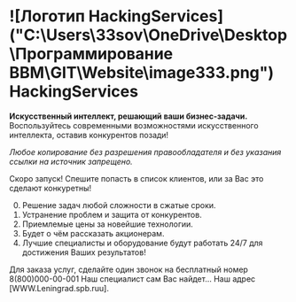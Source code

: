 # ![Логотип HackingServices]("C:\Users\33sov\OneDrive\Desktop\Программирование ВВМ\GIT\Website\image333.png") HackingServices

**Искусственный интеллект, решающий ваши бизнес-задачи.** Воспользуйтесь современными возможностями искусственного интеллекта, оставив конкурентов позади!

_Любое копирование без разрешения правообладателя и без указания ссылки на источник запрещено._

Скоро запуск! Спешите попасть в список клиентов, или за Вас это сделают конкуретны!

0. Решение задач любой сложности в сжатые сроки.
1. Устранение проблем и защита от конкурентов.
2. Приемлемые цены за новейшие технологии.
3. Будет о чём рассказать акционерам.
4. Лучшие специалисты и оборудование будут работать 24/7 для достижения Ваших результатов!

 Для заказа услуг, сделайте один звонок на бесплатный номер 8(800)000-00-001 
 Наш специалист сам Вас найдет...
 Наш адрес [WWW.Leningrad.spb.ruu].